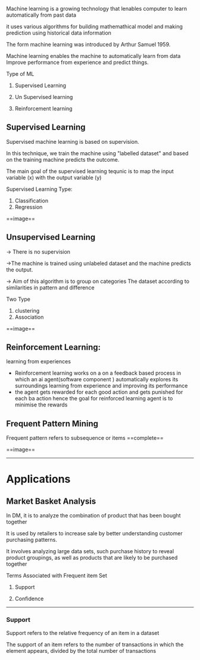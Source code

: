 Machine learning  is a growing    technology that lenables computer to learn automatically from past data   
  
it uses various algorithms for building  mathemathical model and making prediction using historical data information  
  
The form machine learning was introduced by Arthur Samuel 1959.  
  
Machine learning enables the machine to automatically  learn from data  Improve performance from experience  and predict things. 
  
Type of ML

1. Supervised  Learning  
  
2. Un Supervised learning

3. Reinforcement learning

## Supervised  Learning  

Supervised machine learning is based on supervision.  
  
In this technique, we train the machine using  "labelled dataset" and based on the training machine   predicts the outcome. 
  
The main goal of the  supervised learning tequnic is to map the input variable (x) with the output variable (y) 
  
Supervised Learning Type:  
  
1.  Classification
2. Regression

==image==

## Unsupervised Learning  
  
→ There is no   supervision
  
→The machine is trained using unlabeled dataset and the machine predicts the output.  
  
→ Aim of this algorithm is to group on  categories   The dataset according to similarities in pattern and difference

Two Type 
1. clustering
2.  Association

==image==

## Reinforcement Learning:  
  
learning from experiences  
  
- Reinforcement learning works on a on a feedback based  process in which an ai agent(software component ) automatically explores its surroundings learning from experience and improving its performance
- the agent gets rewarded for each good action and gets punished for each ba action hence the goal for reinforced learning agent is to minimise the rewards

## Frequent Pattern Mining

Frequent pattern refers  to subsequence or items ==complete==

==image==


---

# Applications  
  
## Market Basket Analysis  
  
In DM, it is to analyze the combination of product that has  been bought together  
  
It is used by retailers to increase sale  by better  understanding customer purchasing patterns.  
  
It involves analyzing large data sets, such purchase history to reveal product groupings, as well as products that are likely to be  purchased together  
  
Terms Associated with Frequent item Set  
  
1. Support  
  
2. Confidence  

  ---
###  Support  
  
Support refers to the relative frequency of an item in a dataset
  
The support of an item refers to  the number of transactions in which the element appears, divided by the total number of transactions

